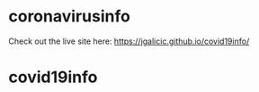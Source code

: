 # coronavirusinfo

Check out the live site here: https://jgalicic.github.io/covid19info/

# covid19info
